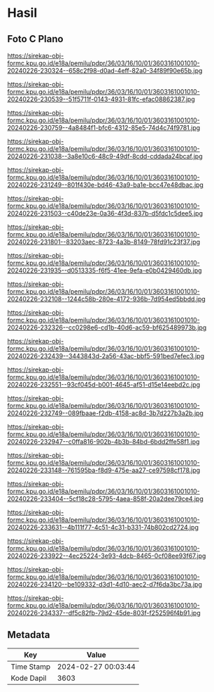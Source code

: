 # Hasil

## Foto C Plano

https://sirekap-obj-formc.kpu.go.id/e18a/pemilu/pdpr/36/03/16/10/01/3603161001010-20240226-230324--658c2f98-d0ad-4eff-82a0-34f89f90e65b.jpg

https://sirekap-obj-formc.kpu.go.id/e18a/pemilu/pdpr/36/03/16/10/01/3603161001010-20240226-230539--51f5711f-0143-4931-81fc-efac08862387.jpg

https://sirekap-obj-formc.kpu.go.id/e18a/pemilu/pdpr/36/03/16/10/01/3603161001010-20240226-230759--4a8484f1-bfc6-4312-85e5-74d4c74f9781.jpg

https://sirekap-obj-formc.kpu.go.id/e18a/pemilu/pdpr/36/03/16/10/01/3603161001010-20240226-231038--3a8e10c6-48c9-49df-8cdd-cddada24bcaf.jpg

https://sirekap-obj-formc.kpu.go.id/e18a/pemilu/pdpr/36/03/16/10/01/3603161001010-20240226-231249--801f430e-bd46-43a9-ba1e-bcc47e48dbac.jpg

https://sirekap-obj-formc.kpu.go.id/e18a/pemilu/pdpr/36/03/16/10/01/3603161001010-20240226-231503--c40de23e-0a36-4f3d-837b-d5fdc1c5dee5.jpg

https://sirekap-obj-formc.kpu.go.id/e18a/pemilu/pdpr/36/03/16/10/01/3603161001010-20240226-231801--83203aec-8723-4a3b-8149-78fd91c23f37.jpg

https://sirekap-obj-formc.kpu.go.id/e18a/pemilu/pdpr/36/03/16/10/01/3603161001010-20240226-231935--d0513335-f6f5-41ee-9efa-e0b0429460db.jpg

https://sirekap-obj-formc.kpu.go.id/e18a/pemilu/pdpr/36/03/16/10/01/3603161001010-20240226-232108--1244c58b-280e-4172-936b-7d954ed5bbdd.jpg

https://sirekap-obj-formc.kpu.go.id/e18a/pemilu/pdpr/36/03/16/10/01/3603161001010-20240226-232326--cc0298e6-cd1b-40d6-ac59-bf625489973b.jpg

https://sirekap-obj-formc.kpu.go.id/e18a/pemilu/pdpr/36/03/16/10/01/3603161001010-20240226-232439--3443843d-2a56-43ac-bbf5-591bed7efec3.jpg

https://sirekap-obj-formc.kpu.go.id/e18a/pemilu/pdpr/36/03/16/10/01/3603161001010-20240226-232551--93cf045d-b001-4645-af51-d15e14eebd2c.jpg

https://sirekap-obj-formc.kpu.go.id/e18a/pemilu/pdpr/36/03/16/10/01/3603161001010-20240226-232749--089fbaae-f2db-4158-ac8d-3b7d227b3a2b.jpg

https://sirekap-obj-formc.kpu.go.id/e18a/pemilu/pdpr/36/03/16/10/01/3603161001010-20240226-232947--c0ffa816-902b-4b3b-84bd-6bdd2ffe58f1.jpg

https://sirekap-obj-formc.kpu.go.id/e18a/pemilu/pdpr/36/03/16/10/01/3603161001010-20240226-233148--761595ba-f8d9-475e-aa27-ce97598cf178.jpg

https://sirekap-obj-formc.kpu.go.id/e18a/pemilu/pdpr/36/03/16/10/01/3603161001010-20240226-233404--5cf18c28-5795-4aea-858f-20a2dee79ce4.jpg

https://sirekap-obj-formc.kpu.go.id/e18a/pemilu/pdpr/36/03/16/10/01/3603161001010-20240226-233631--4b111f77-4c51-4c31-b331-74b802cd2724.jpg

https://sirekap-obj-formc.kpu.go.id/e18a/pemilu/pdpr/36/03/16/10/01/3603161001010-20240226-233922--4ec25224-3e93-4dcb-8465-0cf08ee93f67.jpg

https://sirekap-obj-formc.kpu.go.id/e18a/pemilu/pdpr/36/03/16/10/01/3603161001010-20240226-234120--be109332-d3d1-4d10-aec2-d7f6da3bc73a.jpg

https://sirekap-obj-formc.kpu.go.id/e18a/pemilu/pdpr/36/03/16/10/01/3603161001010-20240226-234337--df5c82fb-79d2-45de-803f-f252596f4b91.jpg


## Metadata

| Key        | Value               |
| ---------- | ------------------- |
| Time Stamp | 2024-02-27 00:03:44 |
| Kode Dapil | 3603                |



